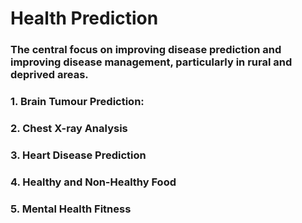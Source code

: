 <h1>Health Prediction</h1>
<h3>The central focus on improving disease prediction and improving disease management, particularly in rural and deprived areas.</h3>
<h3>1. Brain Tumour Prediction:</h3>
<h3>2. Chest X-ray Analysis</h3>
<h3>3. Heart Disease Prediction</h3>
<h3>4. Healthy and Non-Healthy Food</h3>
<h3>5. Mental Health Fitness</h3>
